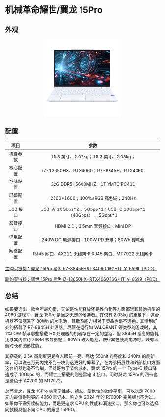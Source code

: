 # 机械革命耀世/翼龙 15Pro

## 外观

<div style="margin: 0 auto; text-align: center; width: 50%"><img src="./assets/耀世15PRO.png" /></div>

## 配置

|   项目   |                               参数                                |
| :------: | :---------------------------------------------------------------: |
| 机身参数 |              15.3 英寸、2.07kg；15.3 英寸、2.03kg；               |
| 核心配置 |              i7-13650HX、RTX4060；R7-8845H、RTX4060               |
| 存储配置 |                  32G DDR5-5600MHZ、1T YMTC PC411                  |
| 屏幕配置 |                2560\*1600；100%sRGB 高色域；240Hz                 |
| USB 接口 | USB-A: 10Gbps\*2 、5Gbps\*1；USB-C:10Gbps\*1（40Gbps） 、5Gbps\*1 |
| 影音接口 |                 HDMI 2.1；3.5mm 音频接口；Mini DP                 |
| 供电配置 |            240W DC 电源接口；100W PD 充电；80Wh 锂电池            |
| 网络配置 |       RJ45 网口、AX211 无线网卡;RJ45 网口、MT7922 无线网卡        |

[主购买链接：翼龙 15Pro 黑色 R7-8845H+RTX4060 16G+1T ￥ 6599（PDD）](https://mobile.yangkeduo.com/goods.html?ps=rlPci4VzLp)

[副购买链接：耀世 15Pro 黑色 i7-13650HX+RTX4060 16G+1T ￥ 6699（PDD）](https://mobile.yangkeduo.com/goods2.html?ps=H2l9XuJAoA)

## 总结

如果要选出一款今年最均衡，无论是性能释放还是性价比等方面都远超其他机型的 4060 游戏本，翼龙 15Pro 是当之无愧的候选者。在仅有 2.03kg 的重量下，这台机器不仅塞进了 80Wh 的大电池，其散热能力相对于竞品也毫不逊色。其恰到好处的搭载了 R7-8845H 处理器，尽管在运行如 VALORANT 等类型的游戏时，其 1%LOW 帧与那些搭载 HX 处理器的机器存在一定的差距，但 8845H 超高的能耗比与其内置的 780M 核显搭配上 80Wh 的大电池，使得其在脱离电源时，兼有续航时长和图形性能。

其搭载的 2.5K 高刷屏更是令人眼前一亮，高达 550nit 的亮度和 240hz 的刷新率，可以说在万元内找不到一块比这更好的屏幕了。在内部拓展性和外部接口方面这台机器也毫不含糊。但鸡哥为了节约成本，翼龙 15Pro 的一个 Type-C 接口降速成了 10Gbps 的，而耀世上搭载的则是雷电 4 接口。同时翼龙 15Pro 的网卡也是逊色于 AX200 的 MT7922。

总而言之，翼龙 15Pro 实现了性能、续航、便携性的微妙平衡，可以说是 7000 元内最值得购买的 4060 笔记本，称之为 2024 年的 R7000P 完美版也不为过。如果你不需要续航能力，而是更追求 CPU 的性能和满速接口，那么你也可以选择同款模具但不同 CPU 的耀世 15PRO。
